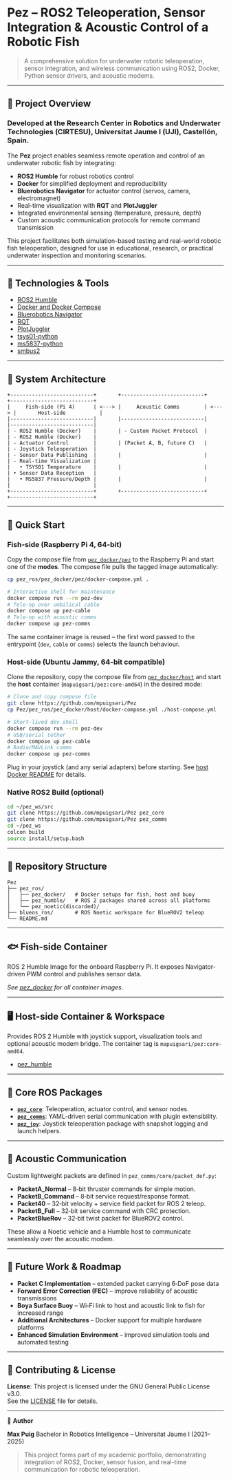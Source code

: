 # Pez – ROS2 Teleoperation, Sensor Integration & Acoustic Control of a Robotic Fish

> A comprehensive solution for underwater robotic teleoperation, sensor integration, and wireless communication using ROS2, Docker, Python sensor drivers, and acoustic modems.

---

## 🌊 Project Overview

### Developed at the Research Center in Robotics and Underwater Technologies (CIRTESU), Universitat Jaume I (UJI), Castellón, Spain.

The **Pez** project enables seamless remote operation and control of an underwater robotic fish by integrating:

* **ROS2 Humble** for robust robotics control
* **Docker** for simplified deployment and reproducibility
* **Bluerobotics Navigator** for actuator control (servos, camera, electromagnet)
* Real-time visualization with **RQT** and **PlotJuggler**
* Integrated environmental sensing (temperature, pressure, depth)
* Custom acoustic communication protocols for remote command transmission

This project facilitates both simulation-based testing and real-world robotic fish teleoperation, designed for use in educational, research, or practical underwater inspection and monitoring scenarios.

---

## 🧰 Technologies & Tools

* [ROS2 Humble](https://docs.ros.org/en/humble/)
* [Docker and Docker Compose](https://docs.docker.com/compose/)
* [Bluerobotics Navigator](https://bluerobotics.com/store/comm-control-power/control/navigator/)
* [RQT](https://wiki.ros.org/rqt)
* [PlotJuggler](https://github.com/facontidavide/PlotJuggler)
* [tsys01-python](https://github.com/bluerobotics/tsys01-python)
* [ms5837-python](https://github.com/bluerobotics/ms5837-python)
* [smbus2](https://pypi.org/project/smbus2/)

---

## 🧱 System Architecture

```
+---------------------------+       +---------------------------+       +---------------------------+
|     Fish-side (Pi 4)      | <---> |     Acoustic Comms        | <---> |       Host-side           |
|---------------------------|       |---------------------------|       |---------------------------|
| - ROS2 Humble (Docker)    |       | - Custom Packet Protocol  |       | - ROS2 Humble (Docker)    |
| - Actuator Control        |       | (Packet A, B, future C)   |       | - Joystick Teleoperation  |
| - Sensor Data Publishing  |       |                           |       | - Real-time Visualization |
|   • TSYS01 Temperature    |       |                           |       | • Sensor Data Reception   |
|   • MS5837 Pressure/Depth |       |                           |       |                           |
+---------------------------+       +---------------------------+       +---------------------------+
```

---

## 🚀 Quick Start

### Fish-side (Raspberry Pi 4, 64-bit)

Copy the compose file from
[`pez_docker/pez`](pez_ros/pez_docker/pez/docker-compose.yml) to the
Raspberry Pi and start one of the **modes**. The compose file pulls the tagged
image automatically:

```bash
cp pez_ros/pez_docker/pez/docker-compose.yml .

# Interactive shell for maintenance
docker compose run --rm pez-dev
# Tele‑op over umbilical cable
docker compose up pez-cable
# Tele‑op with acoustic comms
docker compose up pez-comms
```

The same container image is reused – the first word passed to the entrypoint
(`dev`, `cable` or `comms`) selects the launch behaviour.

### Host-side (Ubuntu Jammy, 64-bit compatible)

Clone the repository, copy the compose file from
[`pez_docker/host`](pez_ros/pez_docker/host/docker-compose.yml) and start the
**host** container (`mapuigsari/pez:core-amd64`) in the desired mode:


```bash
# Clone and copy compose file
git clone https://github.com/mpuigsari/Pez
cp Pez/pez_ros/pez_docker/host/docker-compose.yml ./host-compose.yml

# Short-lived dev shell
docker compose run --rm pez-dev
# USB/serial tether
docker compose up pez-cable
# Radio/MAVLink comms
docker compose up pez-comms
```

Plug in your joystick (and any serial adapters) before starting.
See [host Docker README](pez_ros/pez_docker/host/README.md) for details.

### Native ROS2 Build (optional)

```bash
cd ~/pez_ws/src
git clone https://github.com/mpuigsari/Pez pez_core
git clone https://github.com/mpuigsari/Pez pez_comms
cd ~/pez_ws
colcon build
source install/setup.bash
```

---

## 📁 Repository Structure

```
Pez
├── pez_ros/
│   ├── pez_docker/   # Docker setups for fish, host and buoy
│   ├── pez_humble/   # ROS 2 packages shared across all platforms
│   └── pez_noetic(discarded)/
├── blueos_ros/       # ROS Noetic workspace for BlueROV2 teleop
└── README.md
```

---

## 🐟 Fish-side Container

ROS 2 Humble image for the onboard Raspberry Pi. It exposes Navigator-driven PWM control and publishes sensor data.

*See [pez_docker](pez_ros/pez_docker/README.md) for all container images.*

---

## 🖥️ Host-side Container & Workspace

Provides ROS 2 Humble with joystick support, visualization tools and optional acoustic modem bridge. The container tag is `mapuigsari/pez:core-amd64`.

* [pez\_humble](pez_ros/pez_humble/README.md)

---

## 🔧 Core ROS Packages

* **[`pez_core`](pez_ros/pez_humble/pez_ws/src/pez_core/README.md)**: Teleoperation, actuator control, and sensor nodes.
* **[`pez_comms`](pez_ros/pez_humble/pez_ws/src/pez_comms/README.md)**: YAML-driven serial communication with plugin extensibility.
* **[`pez_joy`](pez_ros/pez_humble/pez_ws/src/pez_joy/README.md)**: Joystick teleoperation package with snapshot logging and launch helpers.

---

## 📡 Acoustic Communication

Custom lightweight packets are defined in `pez_comms/core/packet_def.py`:

* **PacketA_Normal** – 8‑bit thruster commands for simple motion.
* **PacketB_Command** – 8‑bit service request/response format.
* **Packet40** – 32‑bit velocity + service field packet for ROS 2 teleop.
* **PacketB_Full** – 32‑bit service command with CRC protection.
* **PacketBlueRov** – 32‑bit twist packet for BlueROV2 control.

These allow a Noetic vehicle and a Humble host to communicate seamlessly over the acoustic modem.

---

## 🚧 Future Work & Roadmap

* **Packet C Implementation** – extended packet carrying 6‑DoF pose data
* **Forward Error Correction (FEC)** – improve reliability of acoustic transmissions
* **Boya Surface Buoy** – Wi‑Fi link to host and acoustic link to fish for increased range
* **Additional Architectures** – Docker support for multiple hardware platforms
* **Enhanced Simulation Environment** – improved simulation tools and automated testing

---

## 🤝 Contributing & License

**License**: This project is licensed under the GNU General Public License v3.0.  
See the [LICENSE](LICENSE) file for details.

---

👤 **Author**

**Max Puig**
Bachelor in Robotics Intelligence – Universitat Jaume I (2021–2025)

> This project forms part of my academic portfolio, demonstrating integration of ROS2, Docker, sensor fusion, and real-time communication for robotic teleoperation.
